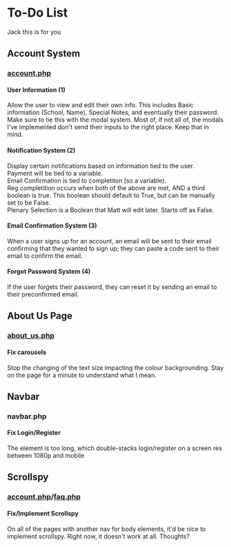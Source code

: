 <h1>To-Do List</h1>
Jack this is for you
<h2>Account System</h2>
<h3><a href = "http://world.ac/test/account.php">account.php</a></h3> 
<h4>User Information (1)</h4>
Allow the user to view and edit their own info. This includes Basic information (School, Name), Special Notes, and eventually their password.
</br>
Make sure to tie this with the modal system. Most of, if not all of, the modals I've implemented don't send their inputs to the right place. Keep that in mind.
<h4>Notification System (2)</h4>
Display certain notifications based on information tied to the user.
</br>
Payment will be tied to a variable.
</br>
Email Confirmation is tied to completiton (so a variable).
</br>
Reg completition occurs when both of the above are met, AND a third boolean is true. This boolean should default to True, but can be manually set to be False.
</br>
Plenary Selection is a Boolean that Matt will edit later. Starts off as False.

<h4>Email Confirmation System (3)</h4>
When a user signs up for an account, an email will be sent to their email confirming that they wanted to sign up; they can paste a code sent to their email to confirm the email.

<h4>Forgot Password System (4)</h4>
If the user forgets their password, they can reset it by sending an email to their preconfirmed email.

</p>

<h2>About Us Page</h2>
<h3><a href = "http://world.ac/test/about_us.php">about_us.php</a></h3> 
<h4>Fix carousels</h4>
Stop the changing of the text size impacting the colour backgrounding. Stay on the page for a minute to understand what I mean.

<h2>Navbar</h2>
<h3>navbar.php</h3> 
<h4>Fix Login/Register</h4>
The element is too long, which double-stacks login/register on a screen res between 1080p and mobile

<h2>Scrollspy</h2>
<h3><a href = "http://world.ac/test/account.php">account.php</a>/<a href = "http://world.ac/faq.php">faq.php</a></h3> 
<h4>Fix/Implement Scrollspy</h4>
On all of the pages with another nav for body elements, it'd be nice to implement scrollspy. Right now, it doesn't work at all. Thoughts?
